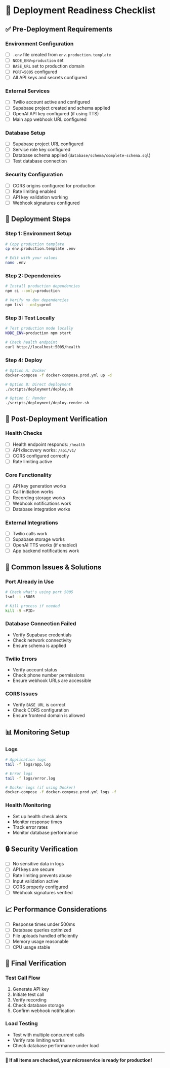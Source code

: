 # 🚀 Deployment Readiness Checklist

## ✅ **Pre-Deployment Requirements**

### **Environment Configuration**
- [ ] `.env` file created from `env.production.template`
- [ ] `NODE_ENV=production` set
- [ ] `BASE_URL` set to production domain
- [ ] `PORT=5005` configured
- [ ] All API keys and secrets configured

### **External Services**
- [ ] Twilio account active and configured
- [ ] Supabase project created and schema applied
- [ ] OpenAI API key configured (if using TTS)
- [ ] Main app webhook URL configured

### **Database Setup**
- [ ] Supabase project URL configured
- [ ] Service role key configured
- [ ] Database schema applied (`database/schema/complete-schema.sql`)
- [ ] Test database connection

### **Security Configuration**
- [ ] CORS origins configured for production
- [ ] Rate limiting enabled
- [ ] API key validation working
- [ ] Webhook signatures configured

## 🔧 **Deployment Steps**

### **Step 1: Environment Setup**
```bash
# Copy production template
cp env.production.template .env

# Edit with your values
nano .env
```

### **Step 2: Dependencies**
```bash
# Install production dependencies
npm ci --only=production

# Verify no dev dependencies
npm list --only=prod
```

### **Step 3: Test Locally**
```bash
# Test production mode locally
NODE_ENV=production npm start

# Check health endpoint
curl http://localhost:5005/health
```

### **Step 4: Deploy**
```bash
# Option A: Docker
docker-compose -f docker-compose.prod.yml up -d

# Option B: Direct deployment
./scripts/deployment/deploy.sh

# Option C: Render
./scripts/deployment/deploy-render.sh
```

## 🧪 **Post-Deployment Verification**

### **Health Checks**
- [ ] Health endpoint responds: `/health`
- [ ] API discovery works: `/api/v1/`
- [ ] CORS configured correctly
- [ ] Rate limiting active

### **Core Functionality**
- [ ] API key generation works
- [ ] Call initiation works
- [ ] Recording storage works
- [ ] Webhook notifications work
- [ ] Database integration works

### **External Integrations**
- [ ] Twilio calls work
- [ ] Supabase storage works
- [ ] OpenAI TTS works (if enabled)
- [ ] App backend notifications work

## 🚨 **Common Issues & Solutions**

### **Port Already in Use**
```bash
# Check what's using port 5005
lsof -i :5005

# Kill process if needed
kill -9 <PID>
```

### **Database Connection Failed**
- Verify Supabase credentials
- Check network connectivity
- Ensure schema is applied

### **Twilio Errors**
- Verify account status
- Check phone number permissions
- Ensure webhook URLs are accessible

### **CORS Issues**
- Verify `BASE_URL` is correct
- Check CORS configuration
- Ensure frontend domain is allowed

## 📊 **Monitoring Setup**

### **Logs**
```bash
# Application logs
tail -f logs/app.log

# Error logs
tail -f logs/error.log

# Docker logs (if using Docker)
docker-compose -f docker-compose.prod.yml logs -f
```

### **Health Monitoring**
- Set up health check alerts
- Monitor response times
- Track error rates
- Monitor database performance

## 🔒 **Security Verification**

- [ ] No sensitive data in logs
- [ ] API keys are secure
- [ ] Rate limiting prevents abuse
- [ ] Input validation active
- [ ] CORS properly configured
- [ ] Webhook signatures verified

## 📈 **Performance Considerations**

- [ ] Response times under 500ms
- [ ] Database queries optimized
- [ ] File uploads handled efficiently
- [ ] Memory usage reasonable
- [ ] CPU usage stable

## 🎯 **Final Verification**

### **Test Call Flow**
1. Generate API key
2. Initiate test call
3. Verify recording
4. Check database storage
5. Confirm webhook notification

### **Load Testing**
- Test with multiple concurrent calls
- Verify rate limiting works
- Check database performance under load

---

**🎉 If all items are checked, your microservice is ready for production!**
